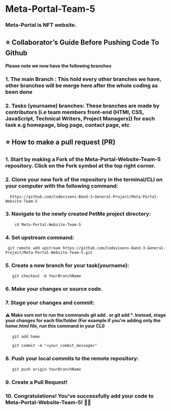 # Meta-Portal-Team-5

### Meta-Portal is NFT website.

## ⭐  Collaborator’s Guide Before Pushing Code To Github

#### Please note we now have the following branches

### 1. The main Branch : This hold every other branches we have, other branches will be merge here after the whole coding as been done

### 2. Tasks (yourname) branches: These branches are made by contributors (i.e team members front-end (HTMl, CSS, JavaScript, Technical Writers, Project Managers)) for each task e.g homepage, blog page, contact page, etc

## ⭐  How to make a pull request (PR)
### 1. Start by making a Fork of the Meta-Portal-Website-Team-5 repository. Click on the Fork symbol at the top right corner.

### 2. Clone your new fork of the repository in the terminal/CLI on your computer with the following command:

      https://github.com/Codevixens-Band-3-General-Project/Meta-Portal-Website-Team-5

### 3. Navigate to the newly created PetMe project directory:
        cd Meta-Portal-Website-Team-5

 ### 4. Set upstream command:

     git remote add upstream https://github.com/Codevixens-Band-3-General-Project/Meta-Portal-Website-Team-5.git

 ### 5. Create a new branch for your task(yourname):

       git checkout -b YourBranchName

 ### 6. Make your changes or source code.

 ### 7.  Stage your changes and commit:

 #### ⚠️ Make sure not to run the commands git add . or git add *. Instead, stage your changes for each file/folder (For example if you're adding only the home.html file, run this command in your CLI)

       git add home

       git commit -m "<your_commit_message>"

 ### 8. Push your local commits to the remote repository:

       git push origin YourBranchName

 ### 9. Create a Pull Request!

 ### 10. Congratulations! You've successfully add your code to Meta-Portal-Website-Team-5! 🙌🏼

